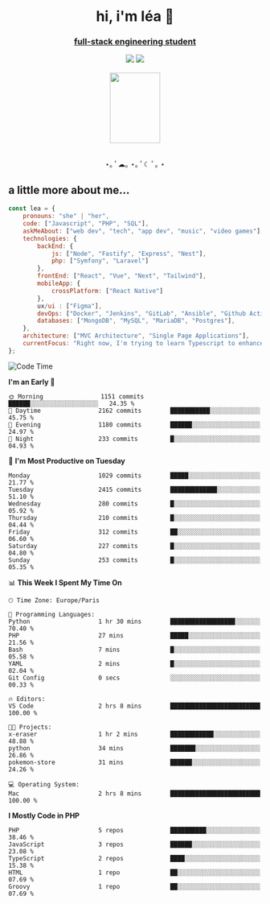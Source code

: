 <h1 align="center">hi, i'm léa 🌙</h1>
<h3 align="center"><ins>full-stack engineering student</ins></h3>  
<div align="center">
  <a href="https://www.linkedin.com/in/lea-reiter22/"><img src="https://img.shields.io/badge/LinkedIn-0077B5?style=for-the-badge&logo=linkedin&logoColor=white"/></a>
  <a href="mailto:lea.reiter@outlook.fr"><img src="https://img.shields.io/badge/Contact-2A2A2A?style=for-the-badge&logo=minutemailer&logoColor=white"/></a>
</div>
<br>
  <div align="center">  <img src="https://github.com/xmnchild/xmnchild/blob/main/1702415560_StardewValleyHappyGreyCat.png" height="140" width="100"/>
</div>
<br>
  <p align="center">
                 ⋆｡ ﾟ☁︎｡ ⋆｡ ﾟ☾ ﾟ｡ ⋆
  </p>
  <h2>a little more about me...</h2>
  
```js
const lea = {
    pronouns: "she" | "her",
    code: ["Javascript", "PHP", "SQL"],
    askMeAbout: ["web dev", "tech", "app dev", "music", "video games"],
    technologies: {
        backEnd: {
            js: ["Node", "Fastify", "Express", "Nest"],
            php: ["Symfony", "Laravel"]
        },
        frontEnd: ["React", "Vue", "Next", "Tailwind"],
        mobileApp: {
            crossPlatform: ["React Native"]
        },
        ux/ui : ["Figma"],
        devOps: ["Docker", "Jenkins", "GitLab", "Ansible", "Github Actions"],
        databases: ["MongoDB", "MySQL", "MariaDB", "Postgres"],
    },
    architecture: ["MVC Architecture", "Single Page Applications"],
    currentFocus: "Right now, I'm trying to learn Typescript to enhance my Javascript development.",
};
```
<!--START_SECTION:waka-->
![Code Time](http://img.shields.io/badge/Code%20Time-127%20hrs%2041%20mins-blue)

**I'm an Early 🐤** 

```text
🌞 Morning                1151 commits        ██████░░░░░░░░░░░░░░░░░░░   24.35 % 
🌆 Daytime                2162 commits        ███████████░░░░░░░░░░░░░░   45.75 % 
🌃 Evening                1180 commits        ██████░░░░░░░░░░░░░░░░░░░   24.97 % 
🌙 Night                  233 commits         █░░░░░░░░░░░░░░░░░░░░░░░░   04.93 % 
```
📅 **I'm Most Productive on Tuesday** 

```text
Monday                   1029 commits        █████░░░░░░░░░░░░░░░░░░░░   21.77 % 
Tuesday                  2415 commits        █████████████░░░░░░░░░░░░   51.10 % 
Wednesday                280 commits         █░░░░░░░░░░░░░░░░░░░░░░░░   05.92 % 
Thursday                 210 commits         █░░░░░░░░░░░░░░░░░░░░░░░░   04.44 % 
Friday                   312 commits         ██░░░░░░░░░░░░░░░░░░░░░░░   06.60 % 
Saturday                 227 commits         █░░░░░░░░░░░░░░░░░░░░░░░░   04.80 % 
Sunday                   253 commits         █░░░░░░░░░░░░░░░░░░░░░░░░   05.35 % 
```


📊 **This Week I Spent My Time On** 

```text
🕑︎ Time Zone: Europe/Paris

💬 Programming Languages: 
Python                   1 hr 30 mins        ██████████████████░░░░░░░   70.40 % 
PHP                      27 mins             █████░░░░░░░░░░░░░░░░░░░░   21.56 % 
Bash                     7 mins              █░░░░░░░░░░░░░░░░░░░░░░░░   05.58 % 
YAML                     2 mins              █░░░░░░░░░░░░░░░░░░░░░░░░   02.04 % 
Git Config               0 secs              ░░░░░░░░░░░░░░░░░░░░░░░░░   00.33 % 

🔥 Editors: 
VS Code                  2 hrs 8 mins        █████████████████████████   100.00 % 

🐱‍💻 Projects: 
x-eraser                 1 hr 2 mins         ████████████░░░░░░░░░░░░░   48.88 % 
python                   34 mins             ███████░░░░░░░░░░░░░░░░░░   26.86 % 
pokemon-store            31 mins             ██████░░░░░░░░░░░░░░░░░░░   24.26 % 

💻 Operating System: 
Mac                      2 hrs 8 mins        █████████████████████████   100.00 % 
```

**I Mostly Code in PHP** 

```text
PHP                      5 repos             ██████████░░░░░░░░░░░░░░░   38.46 % 
JavaScript               3 repos             ██████░░░░░░░░░░░░░░░░░░░   23.08 % 
TypeScript               2 repos             ████░░░░░░░░░░░░░░░░░░░░░   15.38 % 
HTML                     1 repo              ██░░░░░░░░░░░░░░░░░░░░░░░   07.69 % 
Groovy                   1 repo              ██░░░░░░░░░░░░░░░░░░░░░░░   07.69 % 
```




<!--END_SECTION:waka-->
